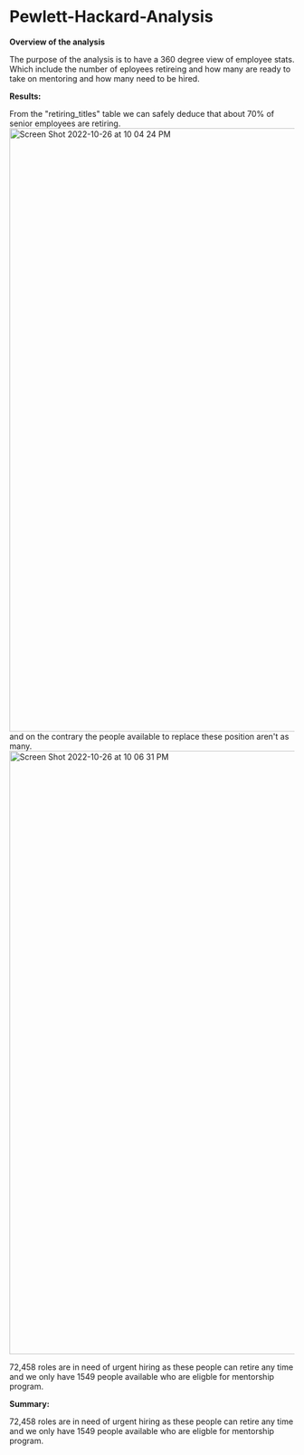 
# Pewlett-Hackard-Analysis

**Overview of the analysis**

The purpose of the analysis is to have a 360 degree view of employee stats. Which include the number of eployees retireing and how many are ready to take on mentoring and how many need to be hired.

**Results:**

From the "retiring_titles" table we can safely deduce that about 70% of senior employees are retiring.
<img width="1065" alt="Screen Shot 2022-10-26 at 10 04 24 PM" src="https://user-images.githubusercontent.com/111954141/198186497-beb343c2-5975-4f65-953e-53b6a0916e7d.png">
and on the contrary the people available to replace these position aren't as many.
<img width="1065" alt="Screen Shot 2022-10-26 at 10 06 31 PM" src="https://user-images.githubusercontent.com/111954141/198187052-bd6c3457-1988-4b2d-8751-2df2ced25e02.png">

72,458 roles are in need of urgent hiring as these people can retire any time
and we only have 1549 people available who are eligble for mentorship program.

**Summary:**

72,458 roles are in need of urgent hiring as these people can retire any time
and we only have 1549 people available who are eligble for mentorship program.

